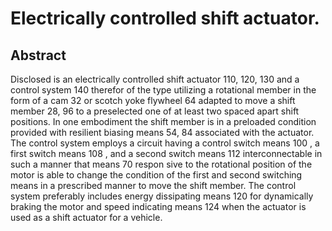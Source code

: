 # Electrically controlled shift actuator.

## Abstract
Disclosed is an electrically controlled shift actuator 110, 120, 130 and a control system 140 therefor of the type utilizing a rotational member in the form of a cam 32 or scotch yoke flywheel 64 adapted to move a shift member 28, 96 to a preselected one of at least two spaced apart shift positions. In one embodiment the shift member is in a preloaded condition provided with resilient biasing means 54, 84 associated with the actuator. The control system employs a circuit having a control switch means 100 , a first switch means 108 , and a second switch means 112 interconnectable in such a manner that means 70 respon sive to the rotational position of the motor is able to change the condition of the first and second switching means in a prescribed manner to move the shift member. The control system preferably includes energy dissipating means 120 for dynamically braking the motor and speed indicating means 124 when the actuator is used as a shift actuator for a vehicle.